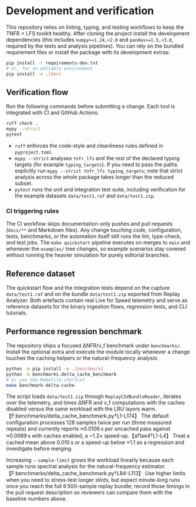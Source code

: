 # Development and verification

This repository relies on linting, typing, and testing workflows to keep the TNFR × LFS toolkit healthy. After cloning the project install the development dependencies (this includes `numpy>=1.24,<2.0` and `pandas>=1.5,<3.0`, required by the tests and analysis pipelines). You can rely on the bundled requirement files or install the package with its development extras:

```bash
pip install -r requirements-dev.txt
# or, for an editable environment
pip install -e .[dev]
```

## Verification flow

Run the following commands before submitting a change. Each tool is integrated with CI and GitHub Actions:

```bash
ruff check .
mypy --strict
pytest
```

- `ruff` enforces the code-style and cleanliness rules defined in `pyproject.toml`.
- `mypy --strict` analyses `tnfr_lfs` and the rest of the declared typing targets (for example `typing_targets`). If you need to pass the paths explicitly run `mypy --strict tnfr_lfs typing_targets`; note that strict analysis across the whole package takes longer than the reduced subset.
- `pytest` runs the unit and integration test suite, including verification for the example datasets `data/test1.raf` and `data/test1.zip`.

### CI triggering rules

The CI workflow skips documentation-only pushes and pull requests (`docs/**` and Markdown files). Any
change touching code, configuration, tests, benchmarks, or the automation itself still runs the lint,
type-check, and test jobs. The `make quickstart` pipeline executes on merges to `main` and whenever the
`examples/` tree changes, so example scenarios stay covered without running the heavier simulation for
purely editorial branches.

## Reference dataset

The quickstart flow and the integration tests depend on the capture `data/test1.raf` and on the bundle `data/test1.zip` exported from Replay Analyzer. Both artefacts contain real Live for Speed telemetry and serve as reference datasets for the binary ingestion flows, regression tests, and CLI tutorials.

## Performance regression benchmark

The repository ships a focused ΔNFR/ν_f benchmark under `benchmarks/`. Install the optional
extra and execute the module locally whenever a change touches the caching helpers or the
natural-frequency analysis:

```bash
python -m pip install -e .[benchmark]
python -m benchmarks.delta_cache_benchmark
# or use the Makefile shortcut
make benchmark-delta-cache
```

The script loads `data/test1.zip` through `ReplayCSVBundleReader`, iterates over the telemetry,
and times ΔNFR and ν_f computations with the caches disabled versus the same workload with the
LRU layers warm.【F:benchmarks/delta_cache_benchmark.py†L1-L174】 The default configuration processes
128 samples twice per run (three measured repeats) and currently reports ≈0.0106 s per uncached pass
against ≈0.0089 s with caches enabled, a ~1.2× speed-up.【af1ae4†L1-L4】 Treat a cached mean above
0.010 s or a speed-up below ×1.1 as a regression and investigate before merging.

Increasing `--sample-limit` grows the workload linearly because each sample runs spectral analysis
for the natural-frequency estimator.【F:benchmarks/delta_cache_benchmark.py†L84-L113】 Use higher limits
when you need to stress-test longer stints, but expect minute-long runs once you reach the full
6 500-sample replay bundle; record those timings in the pull request description so reviewers can
compare them with the baseline numbers above.
